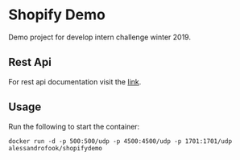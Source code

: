# Shopify Demo
Demo project for develop intern challenge winter 2019.

## Rest Api

For rest api documentation visit the [link](https://web.postman.co/collections/3155590-11d4af7e-f902-4613-a882-866b6ae0aba7?workspace=ca627f70-8287-405c-8769-a372b80d7dc6).

## Usage

Run the following to start the container:

```
docker run -d -p 500:500/udp -p 4500:4500/udp -p 1701:1701/udp alessandrofook/shopifydemo

